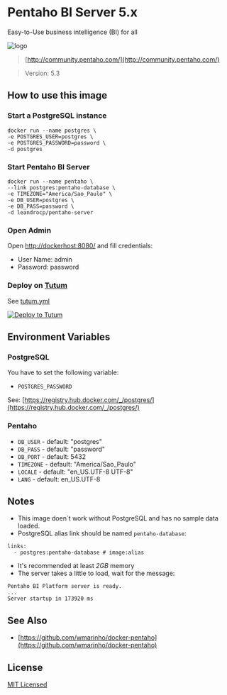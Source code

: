 # Pentaho BI Server 5.x

Easy-to-Use business intelligence (BI) for all

![logo](http://community.pentaho.com/img/logo-pentaho.svg)

> [http://community.pentaho.com/](http://community.pentaho.com/)

> Version: 5.3

## How to use this image

### Start a PostgreSQL instance

``` 
docker run --name postgres \
-e POSTGRES_USER=postgres \
-e POSTGRES_PASSWORD=password \
-d postgres
```

### Start Pentaho BI Server

``` 
docker run --name pentaho \
--link postgres:pentaho-database \
-e TIMEZONE="America/Sao_Paulo" \
-e DB_USER=postgres \
-e DB_PASS=password \
-d leandrocp/pentaho-server
```

### Open Admin

Open [http://dockerhost:8080/](http://dockerhost:8080/) and fill credentials:

* User Name: admin
* Password: password

### Deploy on [Tutum](http://tutum.com)

See [tutum.yml](https://github.com/leandrocp/pentaho-server-docker/blob/master/tutum.yml)

[![Deploy to Tutum](https://s.tutum.co/deploy-to-tutum.svg)](https://dashboard.tutum.co/stack/deploy/)

## Environment Variables

### PostgreSQL

You have to set the following variable:

* `POSTGRES_PASSWORD`

See: [https://registry.hub.docker.com/_/postgres/](https://registry.hub.docker.com/_/postgres/)

### Pentaho

* `DB_USER` - default: "postgres"
* `DB_PASS` - default: "password"
* `DB_PORT` - default: 5432
* `TIMEZONE` - default: "America/Sao_Paulo"
* `LOCALE` - default: "en_US.UTF-8 UTF-8"
* `LANG` - default: en_US.UTF-8

## Notes

* This image doen´t work without PostgreSQL and has no sample data loaded.
* PostgreSQL alias link should be named `pentaho-database`:
```
links:
  - postgres:pentaho-database # image:alias
```
* It's recommended at least *2GB* memory
* The server takes a little to load, wait for the message:
```
Pentaho BI Platform server is ready.
...
Server startup in 173920 ms
```

## See Also

* [https://github.com/wmarinho/docker-pentaho](https://github.com/wmarinho/docker-pentaho)

## License

[MIT Licensed](https://github.com/leandrocp/pentaho-server-docker/blob/master/LICENSE.md)
